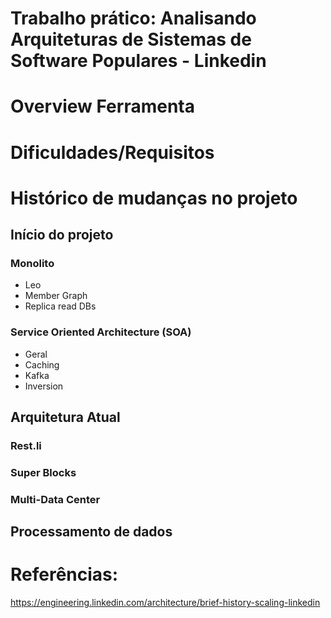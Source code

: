 # Trabalho prático: Analisando Arquiteturas de Sistemas de Software Populares - Linkedin

# Overview Ferramenta

# Dificuldades/Requisitos


# Histórico de mudanças no projeto

## Início do projeto
### Monolito
  
* Leo
* Member Graph
* Replica read DBs

### Service Oriented Architecture (SOA)
* Geral
* Caching
* Kafka
* Inversion


## Arquitetura Atual

### Rest.li
### Super Blocks
### Multi-Data Center

## Processamento de dados


# Referências:

https://engineering.linkedin.com/architecture/brief-history-scaling-linkedin
